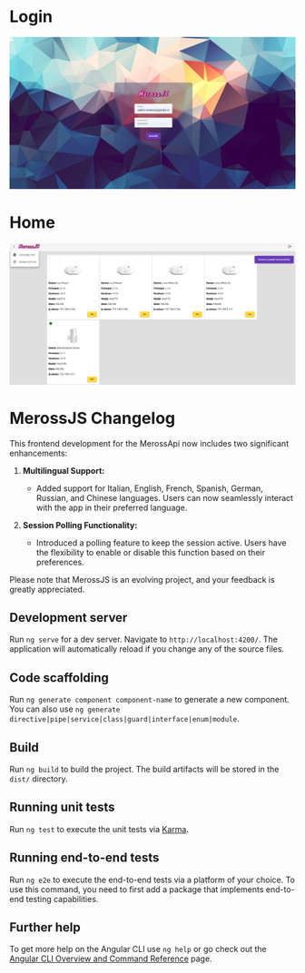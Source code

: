 # Login

![ezcv logo](https://raw.githubusercontent.com/ignotochi/MerossJS/master/demos/images/merossJs_login.png)

# Home

![ezcv logo](https://raw.githubusercontent.com/ignotochi/MerossJS/master/demos/images/merossJs_home.png)

# MerossJS Changelog

This frontend development for the MerossApi now includes two significant enhancements:

1. **Multilingual Support:**
   - Added support for Italian, English, French, Spanish, German, Russian, and Chinese languages. Users can now seamlessly interact with the app in their preferred language.

2. **Session Polling Functionality:**
   - Introduced a polling feature to keep the session active. Users have the flexibility to enable or disable this function based on their preferences.

Please note that MerossJS is an evolving project, and your feedback is greatly appreciated.

## Development server

Run `ng serve` for a dev server. Navigate to `http://localhost:4200/`. The application will automatically reload if you change any of the source files.

## Code scaffolding

Run `ng generate component component-name` to generate a new component. You can also use `ng generate directive|pipe|service|class|guard|interface|enum|module`.

## Build

Run `ng build` to build the project. The build artifacts will be stored in the `dist/` directory.

## Running unit tests

Run `ng test` to execute the unit tests via [Karma](https://karma-runner.github.io).

## Running end-to-end tests

Run `ng e2e` to execute the end-to-end tests via a platform of your choice. To use this command, you need to first add a package that implements end-to-end testing capabilities.

## Further help

To get more help on the Angular CLI use `ng help` or go check out the [Angular CLI Overview and Command Reference](https://angular.io/cli) page.
